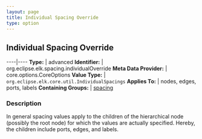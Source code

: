 ```yaml
---
layout: page
title: Individual Spacing Override
type: option
---
```

## Individual Spacing Override

----|----
**Type:** | advanced
**Identifier:** | org.eclipse.elk.spacing.individualOverride
**Meta Data Provider:** | core.options.CoreOptions
**Value Type:** | `org.eclipse.elk.core.util.IndividualSpacings`
**Applies To:** | nodes, edges, ports, labels
**Containing Groups:** | [spacing](org-eclipse-elk-spacing)


### Description
In general spacing values apply to the children of the hierarchical node (possibly the root node) for which the values are actually specified. Hereby, the children include ports, edges, and labels. 


